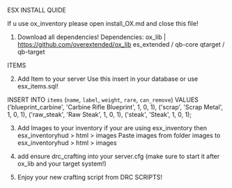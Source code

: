 ESX INSTALL QUIDE

If u use ox_inventory please open install_OX.md and close this file!
1. Download all dependencies!
    Dependencies:
    ox_lib | https://github.com/overextended/ox_lib
    es_extended / qb-core
    qtarget / qb-target

ITEMS 

2. Add Item to your server
    Use this insert in your database or use esx_items.sql!

INSERT INTO `items` (`name`, `label`, `weight`, `rare`, `can_remove`) VALUES
('blueprint_carbine', 'Carbine Rifle Blueprint', 1, 0, 1),
('scrap', 'Scrap Metal', 1, 0, 1),
('raw_steak', 'Raw Steak', 1, 0, 1),
('steak', 'Steak', 1, 0, 1);

3. Add Images to your inventory
    if your are using esx_inventory then 
    esx_inventoryhud > html > images
    Paste images from folder images to esx_inventoryhud > html > images

4. add ensure drc_crafting into your server.cfg (make sure to start it after ox_lib and your target system!)

5. Enjoy your new crafting script from DRC SCRIPTS!
